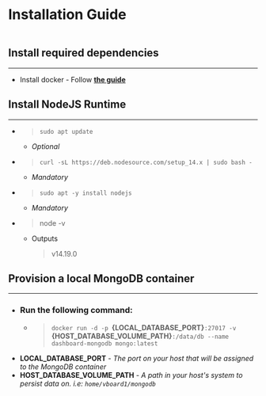 
# **Installation Guide**
```

```

## **Install required dependencies**
---
- Install docker - Follow [**the guide**](https://google.com)

## **Install NodeJS Runtime**
---
* > `sudo apt update` 
    * *Optional*
* > `curl -sL https://deb.nodesource.com/setup_14.x | sudo bash -`
    * *Mandatory*
* > `sudo apt -y install nodejs`
    * *Mandatory*
* > node  -v
    * Outputs
        > v14.19.0

## **Provision a local MongoDB container**
---
* ### Run the following command:
    * > `docker run -d -p `**{LOCAL_DATABASE_PORT}**`:27017 -v `**{HOST_DATABASE_VOLUME_PATH}**`:/data/db --name dashboard-mongodb mongo:latest`
* **LOCAL_DATABASE_PORT** - *The port on your host that will be assigned to the MongoDB container*
* **HOST_DATABASE_VOLUME_PATH** - *A path in your host's system to persist data on. i.e: `home/vboard1/mongodb`*